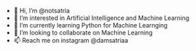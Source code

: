 - 👋 Hi, I’m @notsatria
- 👀 I’m interested in Artificial Intelligence and Machine Learning
- 🌱 I’m currently learning Python for Machine Learnging
- 💞️ I’m looking to collaborate on Machine Learning
- 📫 Reach me on instagram @damsatriaa

<!---
notsatria/notsatria is a ✨ special ✨ repository because its `README.md` (this file) appears on your GitHub profile.
You can click the Preview link to take a look at your changes.
--->
